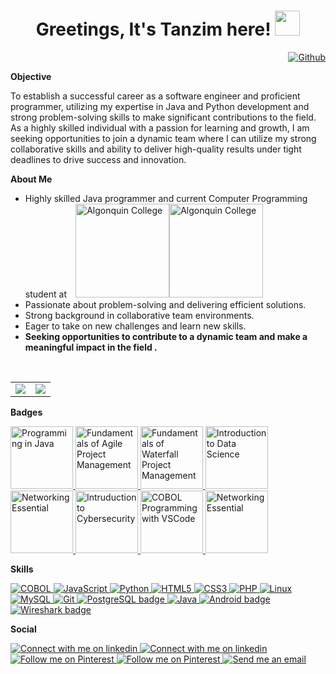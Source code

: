 <h1 align="center">Greetings, It's Tanzim here!   <img src="https://media.giphy.com/media/hvRJCLFzcasrR4ia7z/giphy.gif" width="40px"></h1>

<div align = "right">
  <a href="https://github.com/tanzim2000">
    <img alt="Github" src="https://img.shields.io/github/followers/tanzim2000?label=Follow&style=social">
  </a>
</div>

<strong>Objective</strong>

<!-- As a highly skilled programmer with a focus on Java development, my objective is to use my passion for problem-solving and my strong problem-solving skills to become a successful software engineer and a versatile programmer. I am always seeking new opportunities to learn and grow as a developer, and I am excited to bring my expertise to a dynamic team where I can make a meaningful impact in the field of computer programming. With my strong background in collaborative team environments and my ability to deliver high-quality results under tight deadlines, I am confident in my ability to succeed in this industry and contribute to the success of any project. --->
<p>To establish a successful career as a software engineer and proficient programmer, utilizing my expertise in Java and Python development and strong problem-solving skills to make significant contributions to the field. As a highly skilled individual with a passion for learning and growth, I am seeking opportunities to join a dynamic team where I can utilize my strong collaborative skills and ability to deliver high-quality results under tight deadlines to drive success and innovation.</p>

<strong>About Me</strong>
<!--- Currently studying Computer Programming at Algonquin College. As a highly skilled programmer with a focus on Java development, I am always seeking new opportunities to learn and grow as a developer. My passion for programming and my strong problem-solving skills have prepared me to make a valuable contribution to any project. In my previous experience, I have consistently demonstrated my ability to work collaboratively with cross-functional teams and to deliver high-quality results under tight deadlines. As a student, I am constantly seeking new challenges and ways to expand my knowledge and skills. I am excited to bring my passion and expertise to a dynamic team and to make a meaningful impact in the field of computer programming. --->
- Highly skilled Java programmer and current Computer Programming student at ⠀<a href="https://www.algonquincollege.com#gh-dark-mode-only"><img src="https://s7494.pcdn.co/acmarketing/wp-content/themes/algonquincollege2018/images/AC-Logo-White.png" width="150" alt="Algonquin College" ></a><a href="https://www.algonquincollege.com#gh-light-mode-only"><img src="https://bayviewyards.org/wp-content/uploads/2017/06/AC.png" width="150" alt="Algonquin College" ></a>
- Passionate about problem-solving and delivering efficient solutions.
- Strong background in collaborative team environments.
- Eager to take on new challenges and learn new skills.
- **Seeking opportunities to contribute to a dynamic team and make a meaningful impact in the field .**

<br>

<table align="center" border="0"><tr><td> 
        <!--- GitHub Status Panel --->
        <picture>
                <source
                        srcset="https://github-readme-stats.vercel.app/api?username=tanzim2000&border_color=00000000&show_icons=true&hide_title=true&count_private=true&theme=github_dark&hide=stars,issues"
                        media="(prefers-color-scheme: dark)"
                        />
                <source
                        srcset="https://github-readme-stats.vercel.app/api?username=tanzim2000&border_color=00000000&show_icons=true&hide_title=true&count_private=true&theme=swift&hide=stars,issues"
                        media="(prefers-color-scheme: light), (prefers-color-scheme: no-preference)"
                        />
                <img src="https://github-readme-stats.vercel.app/api?username=tanzim2000&border_color=00000000&show_icons=true&count_private=true&hide_title=true&hide=stars,issues"/>
        </picture></td><td>
        <!--- Language Status Panel --->
        <picture>
                <source
                        srcset="https://github-readme-stats.vercel.app/api/top-langs/?username=tanzim2000&layout=compact&langs_count=10&theme=github_dark&border_color=00000000"
                        media="(prefers-color-scheme: dark)"
                        />
                <source
                        srcset="https://github-readme-stats.vercel.app/api/top-langs/?username=tanzim2000&layout=compact&langs_count=10&theme=swift&border_color=00000000"
                        media="(prefers-color-scheme: dark)"
                        />
                <img src="https://github-readme-stats.vercel.app/api/top-langs/?username=tanzim2000&layout=compact&langs_count=10"/>
        </picture></td></tr>
</table>

<strong>Badges</strong>

<!-- Programming in Java -->
<a href="https://www.credly.com/badges/35369fae-3c9e-4e44-bddf-514832d441b7">
  <img src="https://images.credly.com/size/680x680/images/5e2a4097-63f9-40a6-b400-0ed4746f39fe/image.png" width="100" alt="Programming in Java">
</a>

<!-- Fundamentals of Agile Project Management -->
<a href="https://www.credly.com/badges/fa8fdec8-7737-4e60-a62f-529f2ee8dbf9">
  <img src="https://images.credly.com/size/680x680/images/2677386a-c65f-4d4d-89f2-5b0babbc77d2/KickoffAgileBadge.png" width="100" alt="Fundamentals of Agile Project Management">
</a>

<!-- Fundamentals of Waterfall Project Management -->
<a href="https://www.credly.com/badges/e17d9821-8f43-4711-a5d8-b7d99a1588fd">
  <img src="https://images.credly.com/size/340x340/images/37f7183c-9a25-4c72-916d-0c21572f5875/image.png" width="100" alt="Fundamentals of Waterfall Project Management">
</a>

<!-- Introduction to Data Science -->
<a href="https://www.credly.com/badges/83cfe98f-4da4-4f13-8426-2d49b4143202">
  <img src="https://images.credly.com/size/680x680/images/b38a42e0-dc58-4ce2-b6c0-28d978e8aaad/image.png" width="100" alt="Introduction to Data Science">
</a>

<!-- Networking Essential -->
<a href="https://www.credly.com/badges/be9fc65c-39e9-4c0f-bdcb-ed495d8e4383">
  <img src="https://images.credly.com/size/680x680/images/d7f73336-9adb-4833-a602-761837a33ba3/NetworkingEssentials-01.png" width="100" alt="Networking Essential">
</a>

<!-- Intruduction to Cybersecurity -->
<a href="https://www.credly.com/badges/4cb3ad2b-b76e-4971-ad16-055fae768f91">
  <img src="https://images.credly.com/size/680x680/images/af8c6b4e-fc31-47c4-8dcb-eb7a2065dc5b/I2CS__1_.png" width="100" alt="Intruduction to Cybersecurity">
</a>

<!-- COBOL Programming with VSCode -->
<a href="https://www.credly.com/badges/ca42a2f4-5e02-4e4e-9d78-457baeb62765">
  <img src="https://images.credly.com/size/680x680/images/99d1b7ee-eef2-4c50-96c7-56b22ffaaac3/Cobol_Programming_with_VSCode.png" width="100" alt="COBOL Programming with VSCode">
</a>

<!-- Linux on LinuxONE -->
<a href="https://www.credly.com/badges/8be04747-b976-4de3-a1d1-18d19cbdc27f">
  <img src="https://images.credly.com/size/680x680/images/5f86515a-ca6d-4a24-8b99-0d9b278de6e9/image.png" width="100" alt="Networking Essential">
</a>

<strong>Skills</strong>

<!-- COBOL -->
<a href="https://developer.ibm.com/languages/cobol">
  <img src="https://img.shields.io/badge/COBOL-ED9121?style=for-the-badge&logo=cobol&logoColor=white" alt="COBOL" >
</a>

<!-- JavaScript -->
<a href="https://developer.mozilla.org/en-US/docs/Web/JavaScript">
  <img src="https://img.shields.io/badge/JavaScript-F7DF1E?style=for-the-badge&logo=javascript&logoColor=black" alt="JavaScript" >
</a>

<!-- Python -->
<a href="https://www.python.org">
  <img src="https://img.shields.io/badge/Python-3572A5?style=for-the-badge&logo=python&logoColor=white" alt="Python">
</a>

<!-- HTML5 -->
<a href="https://html.spec.whatwg.org/multipage">
  <img src="https://img.shields.io/badge/HTML5-E44D26?style=for-the-badge&logo=html5&logoColor=white" alt="HTML5" >
</a>

<!-- CSS3 -->
<a href="https://www.w3.org/Style/CSS/Overview.en.html">
  <img src="https://img.shields.io/badge/CSS3-1572B6?style=for-the-badge&logo=css3&logoColor=white" alt="CSS3" >
</a>

<!-- PHP -->
<a href="https://www.php.net">
  <img src="https://img.shields.io/badge/PHP-8892BF?style=for-the-badge&logo=php&logoColor=white" alt="PHP" >
</a>

<!-- Linux -->
<a href="https://www.linux.com/what-is-linux">
  <img src="https://img.shields.io/badge/Linux-000000?style=for-the-badge&logo=linux&logoColor=white" alt="Linux" >
</a>


<!-- MySQL -->
<a href="https://www.mysql.com">
  <img src="https://img.shields.io/badge/MySQL-4479A1?style=for-the-badge&logo=mysql&logoColor=white" alt="MySQL" >
</a>

<!-- Git -->
<a href="https://git-scm.com#gh-light-mode-only">
  <img src="https://img.shields.io/badge/Git-F05032?style=for-the-badge&logo=git&logoColor=white" alt="Git" >
</a>

<!-- PostgreSQL -->
<a href="https://www.postgresql.org">
  <img src="https://img.shields.io/badge/PostgreSQL-336791?style=for-the-badge&logo=postgresql&logoColor=white" alt="PostgreSQL badge" >
</a>

<!-- Java -->
<a href="https://www.java.com">
  <img src="https://img.shields.io/badge/Java-007396?style=for-the-badge&logo=java&logoColor=white" alt="Java" >
</a>

<!-- Android -->
<a href="https://www.android.com/intl/en_ca/what-is-android">
  <img src="https://img.shields.io/badge/Android-A4C639?style=for-the-badge&logo=android&logoColor=white" alt="Android badge" >
</a>

<!-- Wireshark -->
<a href="#">
  <img src="https://img.shields.io/badge/Wireshark-000000?style=for-the-badge&logo=wireshark&logoColor=white" alt="Wireshark badge" >
</a>

<strong>Social</strong>
<!-- LinkedIn Light Mode -->
<a href="https://www.linkedin.com/in/tanzim2000#gh-light-mode-only">
  <img src="https://img.shields.io/badge/LinkedIn-4875B4?style=flat&logo=linkedin&logoColor=white#gh-light-mode-only" alt="Connect with me on linkedin" >
</a>
<!-- LinkedIn Dark Mode -->
<a href="https://www.linkedin.com/in/tanzim2000#gh-dark-mode-only">
  <img src="https://img.shields.io/badge/LinkedIn-ffffff?style=flat&logo=linkedin&logoColor=4875B4#gh-dark-mode-only" alt="Connect with me on linkedin" >
</a>
<!-- Pinterest Light Mode -->
<a href="https://www.pinterest.com/yourusername#gh-light-mode-only">
  <img src="https://img.shields.io/badge/Pinterest-BD081C?style=flat&logo=pinterest&logoColor=white#gh-light-mode-only" alt="Follow me on Pinterest" >
</a>
<!-- Pinterest Dark Mode -->
<a href="https://www.pinterest.com/yourusername#gh-dark-mode-only">
  <img src="https://img.shields.io/badge/Pinterest-ffffff?style=flat&logo=pinterest&logoColor=BD081C#gh-dark-mode-only" alt="Follow me on Pinterest" >
</a>
<!-- Gmail Dark Mode -->
<a href="mailto:tanzimahmedsagar@gmail.com">
  <img src="https://img.shields.io/badge/Gmail-ffffff?style=flat&logo=gmail&logoColor=D14836#gh-dark-mode-only" alt="Send me an email" >
</a>


<!---
tanzim2000/tanzim2000 is a ✨ special ✨ repository because its `README.md` (this file) appears on your GitHub profile.
You can click the Preview link to take a look at your changes.
--->
